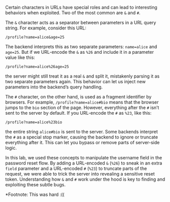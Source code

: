 

 Certain characters in URLs have special roles and can lead to interesting behaviors when exploited. Two of the most common are `&` and `#`.

The `&` character acts as a separator between parameters in a URL query string. For example, consider this URL:

```
/profile?name=alice&age=25
```

The backend interprets this as two separate parameters: `name=alice` and `age=25`. But if we URL-encode the `&` as `%26` and include it in a parameter value like this:

```
/profile?name=alice%26age=25
```

the server might still treat it as a real `&` and split it, mistakenly parsing it as two separate parameters again. This behavior can let us inject new parameters into the backend’s query handling.

The `#` character, on the other hand, is used as a fragment identifier by browsers. For example, `/profile?name=alice#bio` means that the browser jumps to the `bio` section of the page. However, everything after the `#` isn’t sent to the server by default. If you URL-encode the `#` as `%23`, like this:

```
/profile?name=alice%23bio
```

the entire string `alice#bio` is sent to the server. Some backends interpret the `#` as a special stop marker, causing the backend to ignore or truncate everything after it. This can let you bypass or remove parts of server-side logic.

In this lab, we used these concepts to manipulate the username field in the password reset flow. By adding a URL-encoded `&` (`%26`) to sneak in an extra `field` parameter and a URL-encoded `#` (`%23`) to truncate parts of the request, we were able to trick the server into revealing a sensitive reset token. Understanding how `&` and `#` work under the hood is key to finding and exploiting these subtle bugs.

\*Footnote: This was hard  :((
